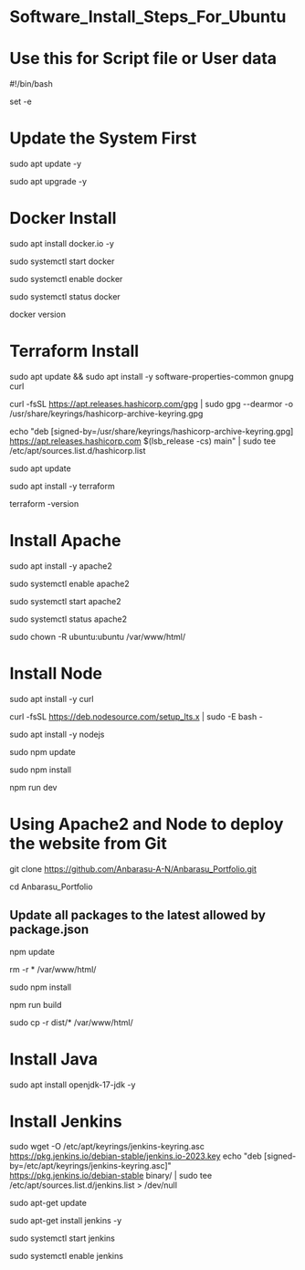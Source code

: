 # Software_Install_Steps_For_Ubuntu


# Use this for Script file or User data
#!/bin/bash 

set -e

# Update the System First

sudo apt update -y

sudo apt upgrade -y


# Docker Install

sudo apt install docker.io -y

sudo systemctl start docker

sudo systemctl enable docker

sudo systemctl status docker

docker version


# Terraform Install

sudo apt update && sudo apt install -y software-properties-common gnupg curl

curl -fsSL https://apt.releases.hashicorp.com/gpg | sudo gpg --dearmor -o /usr/share/keyrings/hashicorp-archive-keyring.gpg

echo "deb [signed-by=/usr/share/keyrings/hashicorp-archive-keyring.gpg] https://apt.releases.hashicorp.com $(lsb_release -cs) main" | sudo tee /etc/apt/sources.list.d/hashicorp.list

sudo apt update

sudo apt install -y terraform

terraform -version

# Install Apache
sudo apt install -y apache2

sudo systemctl enable apache2

sudo systemctl start apache2

sudo systemctl status apache2

sudo chown -R ubuntu:ubuntu /var/www/html/


# Install Node

sudo apt install -y curl

curl -fsSL https://deb.nodesource.com/setup_lts.x | sudo -E bash -

sudo apt install -y nodejs

sudo npm update

sudo npm install

npm run dev

# Using Apache2 and Node to deploy the website from Git
git clone https://github.com/Anbarasu-A-N/Anbarasu_Portfolio.git

cd Anbarasu_Portfolio
## Update all packages to the latest allowed by package.json
npm update

rm -r * /var/www/html/

sudo npm install

npm run build

sudo cp -r dist/* /var/www/html/


# Install Java

sudo apt install openjdk-17-jdk -y


# Install Jenkins

sudo wget -O /etc/apt/keyrings/jenkins-keyring.asc \
  https://pkg.jenkins.io/debian-stable/jenkins.io-2023.key
echo "deb [signed-by=/etc/apt/keyrings/jenkins-keyring.asc]" \
  https://pkg.jenkins.io/debian-stable binary/ | sudo tee \
  /etc/apt/sources.list.d/jenkins.list > /dev/null

sudo apt-get update

sudo apt-get install jenkins -y

sudo systemctl start jenkins

sudo systemctl enable jenkins


